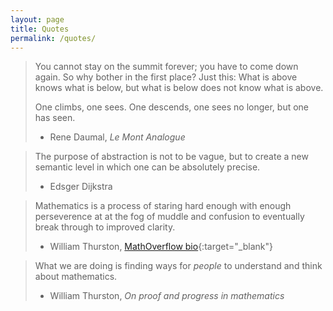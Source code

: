 ```yaml
---
layout: page
title: Quotes
permalink: /quotes/
---
```


> You cannot stay on the summit forever; you have to come down again. So why bother in the first place? Just this: What is above knows what is below, but what is below does not know what is above. 
>
> One climbs, one sees. One descends, one sees no longer, but one has seen. 
>
> - Rene Daumal, *Le Mont Analogue*

> The purpose of abstraction is not to be vague, but to create a new semantic level in which one can be absolutely precise. 
>
> - Edsger Dijkstra

> Mathematics is a process of staring hard enough with enough perseverence at at the fog of muddle and confusion to eventually break through to improved clarity.
>
> - William Thurston, [MathOverflow bio](http://mathoverflow.net/users/9062/bill-thurston){:target="_blank"}

> What we are doing is finding ways for *people* to understand and think about mathematics.
>
> - William Thurston, *On proof and progress in mathematics*



